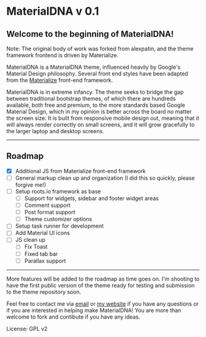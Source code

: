 # MaterialDNA v 0.1

Welcome to the beginning of MaterialDNA! 
------------------------------------------
Note: The original body of work was forked from alexpatin, and the theme framework frontend is driven by Materialize.

MaterialDNA is a MaterialDNA theme, influenced heavily by Google's Material Design philosophy. Several front end styles have been adapted from the [Materialize](https://github.com/Dogfalo/materialize) front-end framework. 

MaterialDNA is in extreme infancy. The theme seeks to bridge the gap between traditional bootstrap themes, of which there are hundreds available, both free and premium, to the more standards based Google Material Design, which in my opinion is better across the board no matter the screen size. It is built from responsive mobile design out, meaning that it will always render correctly on small screens, and it will grow gracefully to the larger laptop and desktop screens.  

---

## Roadmap


- [X] Additional JS from Materialize front-end framework
- [ ] General markup clean up and organization (I did this so quickly, please forgive me!)
- [ ] Setup roots.io framework as base
	- [ ] Support for widgets, sidebar and footer widget areas 
	- [ ] Comment support
	- [ ] Post format support
	- [ ] Theme customizer options
- [ ] Setup task runner for development
- [ ] Add Material UI icons
- [ ] JS clean up
	- [ ] Fix Toast
	- [ ] Fixed tab bar
	- [ ] Parallax support

---

More features will be added to the roadmap as time goes on. I'm shooting to have the first public version of the theme ready for testing and submission to the theme repository soon.

Feel free to contact me via [email](mailto:johnteag@gmail.com) or [my website](http://johnteagye.me) if you have any questions or if you are interested in helping make MaterialDNA! You are more than welcome to fork and contibute if you have any ideas.

License: GPL v2
